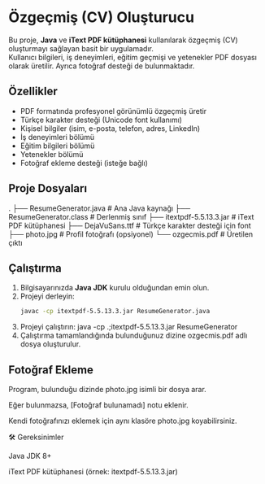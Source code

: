 # Özgeçmiş (CV) Oluşturucu

Bu proje, **Java** ve **iText PDF kütüphanesi** kullanılarak özgeçmiş (CV) oluşturmayı sağlayan basit bir uygulamadır.  
Kullanıcı bilgileri, iş deneyimleri, eğitim geçmişi ve yetenekler PDF dosyası olarak üretilir. Ayrıca fotoğraf desteği de bulunmaktadır.

##  Özellikler
- PDF formatında profesyonel görünümlü özgeçmiş üretir  
- Türkçe karakter desteği (Unicode font kullanımı)  
- Kişisel bilgiler (isim, e-posta, telefon, adres, LinkedIn)  
- İş deneyimleri bölümü  
- Eğitim bilgileri bölümü  
- Yetenekler bölümü  
- Fotoğraf ekleme desteği (isteğe bağlı)  

##  Proje Dosyaları
.
├── ResumeGenerator.java # Ana Java kaynağı
├── ResumeGenerator.class # Derlenmiş sınıf
├── itextpdf-5.5.13.3.jar # iText PDF kütüphanesi
├── DejaVuSans.ttf # Türkçe karakter desteği için font
├── photo.jpg # Profil fotoğrafı (opsiyonel)
└── ozgecmis.pdf # Üretilen çıktı


##  Çalıştırma
1. Bilgisayarınızda **Java JDK** kurulu olduğundan emin olun.  
2. Projeyi derleyin:  
   ```bash
   javac -cp itextpdf-5.5.13.3.jar ResumeGenerator.java
3. Projeyi çalıştırın:
   java -cp .;itextpdf-5.5.13.3.jar ResumeGenerator
5. Çalıştırma tamamlandığında bulunduğunuz dizine ozgecmis.pdf adlı dosya oluşturulur.

##  Fotoğraf Ekleme

Program, bulunduğu dizinde photo.jpg isimli bir dosya arar.

Eğer bulunmazsa, [Fotoğraf bulunamadı] notu eklenir.

Kendi fotoğrafınızı eklemek için aynı klasöre photo.jpg koyabilirsiniz.

🛠 Gereksinimler

Java JDK 8+

iText PDF kütüphanesi (örnek: itextpdf-5.5.13.3.jar)

